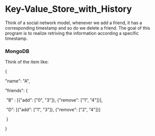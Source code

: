 # Key-Value_Store_with_History

Think of a social network model, whenever we add a friend, it has a corresponding timestamp and so do we delete a friend. The goal of this program is to realize retriving the information according a specific timestamp.

### MongoDB

Think of the item like:

{

"name":  "A",

"friends": {

​		   "B" : [{"add": ["0", "3"]}, {"remove": ["1", "4"]}], 

​		   "D": [{"add": ["1", "3"]}, {"remove": ["2", "4"]}]

​		   }

}

